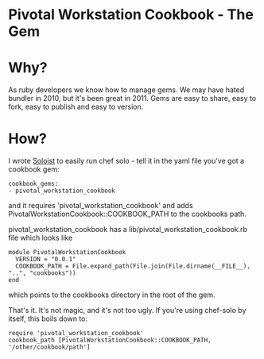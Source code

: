 Pivotal Workstation Cookbook - The Gem
======================================

# Why?
As ruby developers we know how to manage gems.  We may have hated bundler in 2010, but it's been great in 2011.  Gems are easy to share, easy to fork, easy to publish and easy to version.

# How?
I wrote [Soloist](https://github.com/mkocher/soloist) to easily run chef solo - tell it in the yaml file you've got a cookbook gem:

	cookbook_gems:
	- pivotal_workstation_cookbook

and it requires 'pivotal_workstation_cookbook' and adds PivotalWorkstationCookbook::COOKBOOK_PATH to the cookbooks path.

pivotal_workstation_cookbook has a lib/pivotal_workstation_cookbook.rb file which looks like

	module PivotalWorkstationCookbook
	  VERSION = "0.0.1"
	  COOKBOOK_PATH = File.expand_path(File.join(File.dirname(__FILE__), "..", "cookbooks"))
	end

which points to the cookbooks directory in the root of the gem.

That's it. It's not magic, and it's not too ugly.  If you're using chef-solo by itself, this boils down to:

	require 'pivotal_workstation_cookbook'
	cookbook_path [PivotalWorkstationCookbook::COOKBOOK_PATH, '/other/cookbook/path']